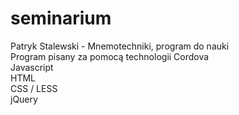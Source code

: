 # seminarium <br />
Patryk Stalewski - Mnemotechniki, program do nauki <br />
Program pisany za pomocą technologii Cordova  <br />
Javascript <br />
HTML<br />
CSS / LESS<br />
jQuery<br />